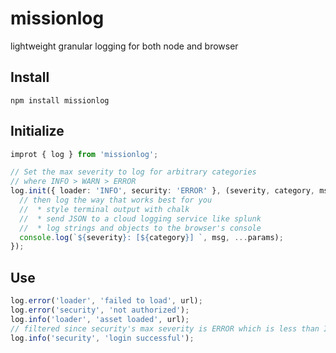 # missionlog
lightweight granular logging for both node and browser

## Install
```shell
npm install missionlog
```

## Initialize
```typescript
improt { log } from 'missionlog';

// Set the max severity to log for arbitrary categories
// where INFO > WARN > ERROR
log.init({ loader: 'INFO', security: 'ERROR' }, (severity, category, msg, params): void => {
  // then log the way that works best for you
  //  * style terminal output with chalk
  //  * send JSON to a cloud logging service like splunk
  //  * log strings and objects to the browser's console
  console.log(`${severity}: [${category}] `, msg, ...params);
});
```
## Use
```typescript
log.error('loader', 'failed to load', url);
log.error('security', 'not authorized');
log.info('loader', 'asset loaded', url);
// filtered since security's max severity is ERROR which is less than INFO
log.info('security', 'login successful');
```
